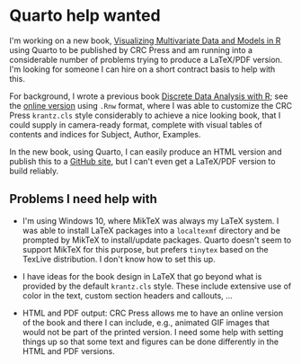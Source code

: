 # Quarto help wanted

I'm working on a new book, [Visualizing Multivariate Data and Models in R](https://github.com/friendly/Vis-MLM-book) using Quarto
to be published by CRC Press and am running into a considerable number of problems trying to produce a LaTeX/PDF version.
I'm looking for someone I can hire on a short contract basis to help with this.

For background, I wrote a previous book [Discrete Data Analysis with R](https://www.taylorfrancis.com/books/mono/10.1201/b19022/discrete-data-analysis-michael-friendly-david-meyer);
see the [online version](http://euclid.psych.yorku.ca/www/psy6136/ClassOnly/VCDR/book2.pdf)
using `.Rnw` format, where I was able to customize the CRC Press `krantz.cls` style considerably to achieve a nice looking book, that I could supply in camera-ready format,
complete with visual tables of contents and indices for Subject, Author, Examples.

In the new book, using Quarto, I can easily produce an HTML version and publish this to a [GitHub site](https://friendly.github.io/Vis-MLM-book/),
but I can't even get a LaTeX/PDF version to build reliably. 

## Problems I need help with

* I'm using Windows 10, where MikTeX was always my LaTeX system. I was able to install LaTeX packages into a `localtexmf` directory and be prompted by MikTeX to install/update packages. 
  Quarto doesn't seem to support MikTeX for this purpose, but prefers `tinytex` based on the TexLive distribution. I don't know how to set this up.
  
* I have ideas for the book design in LaTeX that go beyond what is provided by the default `krantz.cls` style. These include extensive use of 
color in the text, custom section headers and callouts, ...

* HTML and PDF output: CRC Press allows me to have an online version of the book and there I can include, e.g., animated GIF images that would not be part of the printed version.
I need some help with setting things up so that some text and figures can be done differently in the HTML and PDF versions.